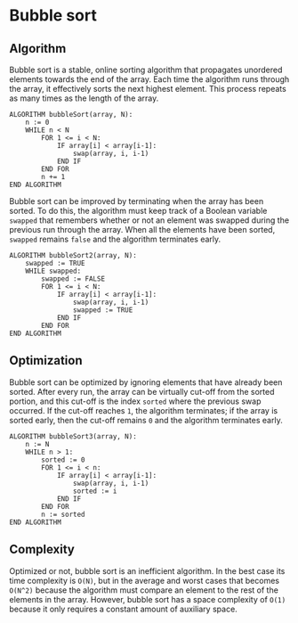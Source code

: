 # Bubble sort

## Algorithm
Bubble sort is a stable, online sorting algorithm that propagates unordered elements towards the end of the array. Each time the algorithm runs through the array, it effectively sorts the next highest element. This process repeats as many times as the length of the array.
```
ALGORITHM bubbleSort(array, N):
    n := 0
    WHILE n < N
        FOR 1 <= i < N:
            IF array[i] < array[i-1]:
                swap(array, i, i-1)
            END IF
        END FOR
        n += 1
END ALGORITHM
```
Bubble sort can be improved by terminating when the array has been sorted. To do this, the algorithm must keep track of a Boolean variable `swapped` that remembers whether or not an element was swapped during the previous run through the array. When all the elements have been sorted, `swapped` remains `false` and the algorithm terminates early.
```
ALGORITHM bubbleSort2(array, N):
    swapped := TRUE
    WHILE swapped:
        swapped := FALSE
        FOR 1 <= i < N:
            IF array[i] < array[i-1]:
                swap(array, i, i-1)
                swapped := TRUE
            END IF
        END FOR
END ALGORITHM
```

## Optimization
Bubble sort can be optimized by ignoring elements that have already been sorted. After every run, the array can be virtually cut-off from the sorted portion, and this cut-off is the index `sorted` where the previous swap occurred. If the cut-off reaches `1`, the algorithm terminates; if the array is sorted early, then the cut-off remains `0` and the algorithm terminates early.
```
ALGORITHM bubbleSort3(array, N):
    n := N
    WHILE n > 1:
        sorted := 0
        FOR 1 <= i < n:
            IF array[i] < array[i-1]:
                swap(array, i, i-1)
                sorted := i
            END IF
        END FOR
        n := sorted
END ALGORITHM
```

## Complexity
Optimized or not, bubble sort is an inefficient algorithm. In the best case its time complexity is `O(N)`, but in the average and worst cases that becomes `O(N^2)` because the algorithm must compare an element to the rest of the elements in the array. However, bubble sort has a space complexity of `O(1)` because it only requires a constant amount of auxiliary space.
